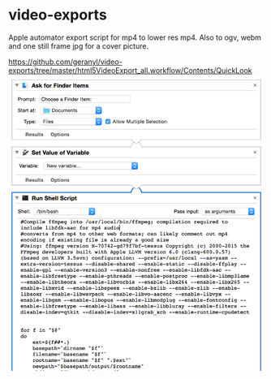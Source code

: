 # video-exports
Apple automator export script for mp4 to lower res mp4. Also to ogv, webm and one still frame jpg for a cover picture.


https://github.com/geranyl/video-exports/tree/master/html5VideoExport_all.workflow/Contents/QuickLook
![Workflow screenshot](html5VideoExport_all.workflow/Contents/QuickLook/Preview.png?raw=true "Automator Workflow")